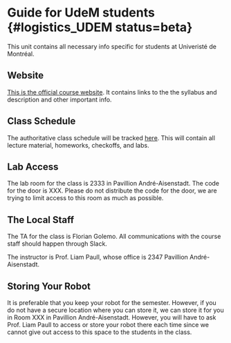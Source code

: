 # Guide for UdeM students {#logistics_UDEM status=beta}

This unit contains all necessary info specific for students at Univeristé de Montréal.

## Website

[This is the official course website](http://duckietown.org/classes/2017/17-Montreal/).
It contains links to the the syllabus and description and other important info.

## Class Schedule

The authoritative class schedule will be tracked [here](#schedule_UDEM).
This will contain all lecture material, homeworks, checkoffs, and labs.

## Lab Access

The lab room for the class is 2333 in Pavillion André-Aisenstadt.
The code for the door is XXX. Please do not distribute the code for the door, we are trying to limit access to this room as much as possible.

## The Local Staff

The TA for the class is Florian Golemo. All communications with the course staff should happen through Slack.

The instructor is Prof. Liam Paull, whose office is 2347 Pavillion André-Aisenstadt.

## Storing Your Robot

It is preferable that you keep your robot for the semester. However, if you do not have a secure location where you can store it, we can store it for you in Room XXX in Pavillion André-Aisenstadt. However, you will have to ask Prof. Liam Paull to access or store your robot there each time since we cannot give out access to this space to the students in the class.

